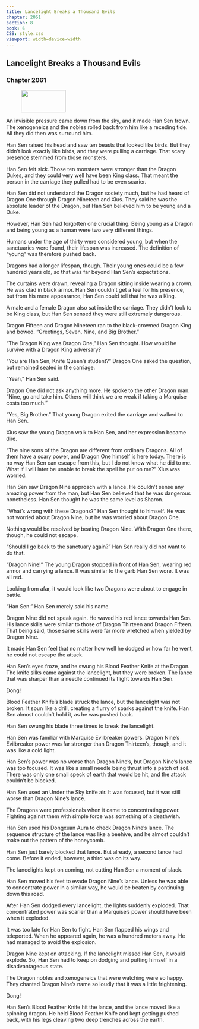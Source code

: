 ```yaml
---
title: Lancelight Breaks a Thousand Evils
chapter: 2061
section: 8
book: 6
CSS: style.css
viewport: width=device-width
---
```


## Lancelight Breaks a Thousand Evils

### Chapter 2061

<figure>
	<img src="../Images/gem.gif" alt="" id="gem" width="120" height="60" />
</figure>

An invisible pressure came down from the sky, and it made Han Sen frown. The xenogeneics and the nobles rolled back from him like a receding tide. All they did then was surround him.

Han Sen raised his head and saw ten beasts that looked like birds. But they didn’t look exactly like birds, and they were pulling a carriage. That scary presence stemmed from those monsters.

Han Sen felt sick. Those ten monsters were stronger than the Dragon Dukes, and they could very well have been King class. That meant the person in the carriage they pulled had to be even scarier.

Han Sen did not understand the Dragon society much, but he had heard of Dragon One through Dragon Nineteen and Xius. They said he was the absolute leader of the Dragon, but Han Sen believed him to be young and a Duke.

However, Han Sen had forgotten one crucial thing. Being young as a Dragon and being young as a human were two very different things.

Humans under the age of thirty were considered young, but when the sanctuaries were found, their lifespan was increased. The definition of “young” was therefore pushed back.

Dragons had a longer lifespan, though. Their young ones could be a few hundred years old, so that was far beyond Han Sen’s expectations.

The curtains were drawn, revealing a Dragon sitting inside wearing a crown. He was clad in black armor. Han Sen couldn’t get a feel for his presence, but from his mere appearance, Han Sen could tell that he was a King.

A male and a female Dragon also sat inside the carriage. They didn’t look to be King class, but Han Sen sensed they were still extremely dangerous.

Dragon Fifteen and Dragon Nineteen ran to the black-crowned Dragon King and bowed. “Greetings, Seven, Nine, and Big Brother.”

“The Dragon King was Dragon One,” Han Sen thought. How would he survive with a Dragon King adversary?

“You are Han Sen, Knife Queen’s student?” Dragon One asked the question, but remained seated in the carriage.

“Yeah,” Han Sen said.

Dragon One did not ask anything more. He spoke to the other Dragon man. “Nine, go and take him. Others will think we are weak if taking a Marquise costs too much.”

“Yes, Big Brother.” That young Dragon exited the carriage and walked to Han Sen.

Xius saw the young Dragon walk to Han Sen, and her expression became dire.

“The nine sons of the Dragon are different from ordinary Dragons. All of them have a scary power, and Dragon One himself is here today. There is no way Han Sen can escape from this, but I do not know what he did to me. What if I will later be unable to break the spell he put on me?” Xius was worried.

Han Sen saw Dragon Nine approach with a lance. He couldn’t sense any amazing power from the man, but Han Sen believed that he was dangerous nonetheless. Han Sen thought he was the same level as Sharon.

“What’s wrong with these Dragons?” Han Sen thought to himself. He was not worried about Dragon Nine, but he was worried about Dragon One.

Nothing would be resolved by beating Dragon Nine. With Dragon One there, though, he could not escape.

“Should I go back to the sanctuary again?” Han Sen really did not want to do that.

“Dragon Nine!” The young Dragon stopped in front of Han Sen, wearing red armor and carrying a lance. It was similar to the garb Han Sen wore. It was all red.

Looking from afar, it would look like two Dragons were about to engage in battle.

“Han Sen.” Han Sen merely said his name.

Dragon Nine did not speak again. He waved his red lance towards Han Sen. His lance skills were similar to those of Dragon Thirteen and Dragon Fifteen. That being said, those same skills were far more wretched when yielded by Dragon Nine.

It made Han Sen feel that no matter how well he dodged or how far he went, he could not escape the attack.

Han Sen’s eyes froze, and he swung his Blood Feather Knife at the Dragon. The knife silks came against the lancelight, but they were broken. The lance that was sharper than a needle continued its flight towards Han Sen.

Dong!

Blood Feather Knife’s blade struck the lance, but the lancelight was not broken. It spun like a drill, creating a flurry of sparks against the knife. Han Sen almost couldn’t hold it, as he was pushed back.

Han Sen swung his blade three times to break the lancelight.

Han Sen was familiar with Marquise Evilbreaker powers. Dragon Nine’s Evilbreaker power was far stronger than Dragon Thirteen’s, though, and it was like a cold light.

Han Sen’s power was no worse than Dragon Nine’s, but Dragon Nine’s lance was too focused. It was like a small needle being thrust into a patch of soil. There was only one small speck of earth that would be hit, and the attack couldn’t be blocked.

Han Sen used an Under the Sky knife air. It was focused, but it was still worse than Dragon Nine’s lance.

The Dragons were professionals when it came to concentrating power. Fighting against them with simple force was something of a deathwish.

Han Sen used his Dongxuan Aura to check Dragon Nine’s lance. The sequence structure of the lance was like a beehive, and he almost couldn’t make out the pattern of the honeycomb.

Han Sen just barely blocked that lance. But already, a second lance had come. Before it ended, however, a third was on its way.

The lancelights kept on coming, not cutting Han Sen a moment of slack.

Han Sen moved his feet to evade Dragon Nine’s lance. Unless he was able to concentrate power in a similar way, he would be beaten by continuing down this road.

After Han Sen dodged every lancelight, the lights suddenly exploded. That concentrated power was scarier than a Marquise’s power should have been when it exploded.

It was too late for Han Sen to fight. Han Sen flapped his wings and teleported. When he appeared again, he was a hundred meters away. He had managed to avoid the explosion.

Dragon Nine kept on attacking. If the lancelight missed Han Sen, it would explode. So, Han Sen had to keep on dodging and putting himself in a disadvantageous state.

The Dragon nobles and xenogeneics that were watching were so happy. They chanted Dragon Nine’s name so loudly that it was a little frightening.

Dong!

Han Sen’s Blood Feather Knife hit the lance, and the lance moved like a spinning dragon. He held Blood Feather Knife and kept getting pushed back, with his legs cleaving two deep trenches across the earth.